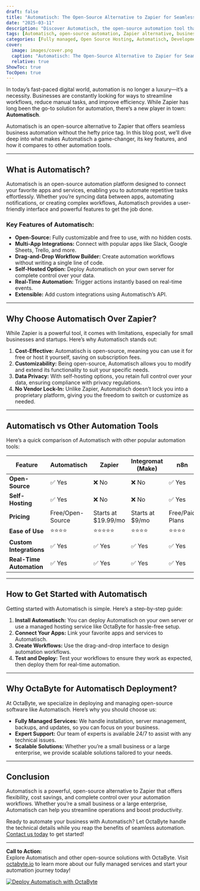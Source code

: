 ```yaml
---
draft: false
title: "Automatisch: The Open-Source Alternative to Zapier for Seamless Business Automation"
date: "2025-03-11"
description: "Discover Automatisch, the open-source automation tool that rivals Zapier. Learn how it simplifies workflows, integrates with your favorite apps, and why it’s the perfect choice for businesses seeking cost-effective, customizable automation solutions."
tags: [Automatisch, open-source automation, Zapier alternative, business automation tools, workflow automation, open-source software, Automatisch vs Zapier, Automatisch features, Automatisch integrations]
categories: [Fully managed, Open Source Hosting, Automatisch, Development, Nocode Lowcode]
cover:
  image: images/cover.png
  caption: "Automatisch: The Open-Source Alternative to Zapier for Seamless Business Automation"
  relative: true
ShowToc: true
TocOpen: true
---
```



In today’s fast-paced digital world, automation is no longer a luxury—it’s a necessity. Businesses are constantly looking for ways to streamline workflows, reduce manual tasks, and improve efficiency. While Zapier has long been the go-to solution for automation, there’s a new player in town: **Automatisch**. 

Automatisch is an open-source alternative to Zapier that offers seamless business automation without the hefty price tag. In this blog post, we’ll dive deep into what makes Automatisch a game-changer, its key features, and how it compares to other automation tools.

---

## What is Automatisch?

Automatisch is an open-source automation platform designed to connect your favorite apps and services, enabling you to automate repetitive tasks effortlessly. Whether you’re syncing data between apps, automating notifications, or creating complex workflows, Automatisch provides a user-friendly interface and powerful features to get the job done.

### Key Features of Automatisch:
- **Open-Source:** Fully customizable and free to use, with no hidden costs.
- **Multi-App Integrations:** Connect with popular apps like Slack, Google Sheets, Trello, and more.
- **Drag-and-Drop Workflow Builder:** Create automation workflows without writing a single line of code.
- **Self-Hosted Option:** Deploy Automatisch on your own server for complete control over your data.
- **Real-Time Automation:** Trigger actions instantly based on real-time events.
- **Extensible:** Add custom integrations using Automatisch’s API.

---

## Why Choose Automatisch Over Zapier?

While Zapier is a powerful tool, it comes with limitations, especially for small businesses and startups. Here’s why Automatisch stands out:

1. **Cost-Effective:** Automatisch is open-source, meaning you can use it for free or host it yourself, saving on subscription fees.
2. **Customizability:** Being open-source, Automatisch allows you to modify and extend its functionality to suit your specific needs.
3. **Data Privacy:** With self-hosting options, you retain full control over your data, ensuring compliance with privacy regulations.
4. **No Vendor Lock-In:** Unlike Zapier, Automatisch doesn’t lock you into a proprietary platform, giving you the freedom to switch or customize as needed.

---

## Automatisch vs Other Automation Tools

Here’s a quick comparison of Automatisch with other popular automation tools:

| Feature                | Automatisch       | Zapier            | Integromat (Make) | n8n               |
|------------------------|-------------------|-------------------|-------------------|-------------------|
| **Open-Source**        | ✅ Yes            | ❌ No             | ❌ No             | ✅ Yes            |
| **Self-Hosting**       | ✅ Yes            | ❌ No             | ❌ No             | ✅ Yes            |
| **Pricing**            | Free/Open-Source  | Starts at $19.99/mo | Starts at $9/mo   | Free/Paid Plans   |
| **Ease of Use**        | ⭐⭐⭐⭐           | ⭐⭐⭐⭐⭐          | ⭐⭐⭐⭐           | ⭐⭐⭐⭐           |
| **Custom Integrations**| ✅ Yes            | ✅ Yes            | ✅ Yes            | ✅ Yes            |
| **Real-Time Automation**| ✅ Yes           | ✅ Yes            | ✅ Yes            | ✅ Yes            |

---

## How to Get Started with Automatisch

Getting started with Automatisch is simple. Here’s a step-by-step guide:

1. **Install Automatisch:** You can deploy Automatisch on your own server or use a managed hosting service like OctaByte for hassle-free setup.
2. **Connect Your Apps:** Link your favorite apps and services to Automatisch.
3. **Create Workflows:** Use the drag-and-drop interface to design automation workflows.
4. **Test and Deploy:** Test your workflows to ensure they work as expected, then deploy them for real-time automation.

---

## Why OctaByte for Automatisch Deployment?

At OctaByte, we specialize in deploying and managing open-source software like Automatisch. Here’s why you should choose us:

- **Fully Managed Services:** We handle installation, server management, backups, and updates, so you can focus on your business.
- **Expert Support:** Our team of experts is available 24/7 to assist with any technical issues.
- **Scalable Solutions:** Whether you’re a small business or a large enterprise, we provide scalable solutions tailored to your needs.

---

## Conclusion

Automatisch is a powerful, open-source alternative to Zapier that offers flexibility, cost savings, and complete control over your automation workflows. Whether you’re a small business or a large enterprise, Automatisch can help you streamline operations and boost productivity.

Ready to automate your business with Automatisch? Let OctaByte handle the technical details while you reap the benefits of seamless automation. [Contact us today](https://octabyte.io) to get started!

---

**Call to Action:**  
Explore Automatisch and other open-source solutions with OctaByte. Visit [octabyte.io](https://octabyte.io) to learn more about our fully managed services and start your automation journey today!

[![Deploy Automatisch with OctaByte](/images/deploy-on-octabyte.png)](https://octabyte.io/fully-managed-open-source-services/development/nocode-lowcode/automatisch)